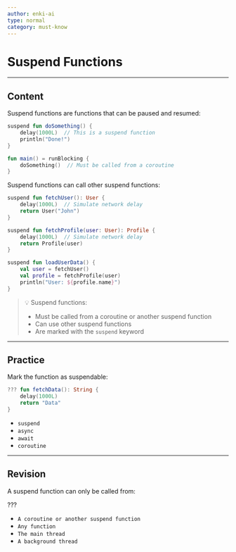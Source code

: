 ```yaml
---
author: enki-ai
type: normal
category: must-know
---
```


# Suspend Functions

---
## Content

Suspend functions are functions that can be paused and resumed:

```kotlin
suspend fun doSomething() {
    delay(1000L)  // This is a suspend function
    println("Done!")
}

fun main() = runBlocking {
    doSomething()  // Must be called from a coroutine
}
```

Suspend functions can call other suspend functions:

```kotlin
suspend fun fetchUser(): User {
    delay(1000L)  // Simulate network delay
    return User("John")
}

suspend fun fetchProfile(user: User): Profile {
    delay(1000L)  // Simulate network delay
    return Profile(user)
}

suspend fun loadUserData() {
    val user = fetchUser()
    val profile = fetchProfile(user)
    println("User: ${profile.name}")
}
```

> 💡 Suspend functions:
> - Must be called from a coroutine or another suspend function
> - Can use other suspend functions
> - Are marked with the `suspend` keyword

---

## Practice

Mark the function as suspendable:

```kotlin
??? fun fetchData(): String {
    delay(1000L)
    return "Data"
}
```

- `suspend`
- `async`
- `await`
- `coroutine`

---

## Revision

A suspend function can only be called from:

???

- `A coroutine or another suspend function`
- `Any function`
- `The main thread`
- `A background thread`
